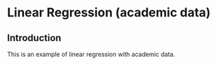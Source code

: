 # Linear Regression (academic data)

## Introduction
This is an example of linear regression with academic data.
